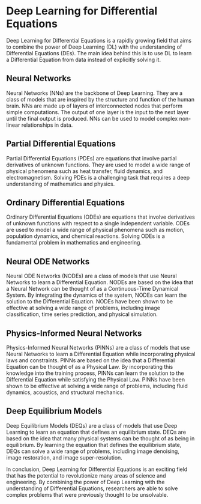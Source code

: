 # Deep Learning for Differential Equations

Deep Learning for Differential Equations is a rapidly growing field that aims to combine the power of Deep Learning (DL) with the understanding of Differential Equations (DEs). The main idea behind this is to use DL to learn a Differential Equation from data instead of explicitly solving it.

## Neural Networks

Neural Networks (NNs) are the backbone of Deep Learning. They are a class of models that are inspired by the structure and function of the human brain. NNs are made up of layers of interconnected nodes that perform simple computations. The output of one layer is the input to the next layer until the final output is produced. NNs can be used to model complex non-linear relationships in data.

## Partial Differential Equations

Partial Differential Equations (PDEs) are equations that involve partial derivatives of unknown functions. They are used to model a wide range of physical phenomena such as heat transfer, fluid dynamics, and electromagnetism. Solving PDEs is a challenging task that requires a deep understanding of mathematics and physics.

## Ordinary Differential Equations

Ordinary Differential Equations (ODEs) are equations that involve derivatives of unknown functions with respect to a single independent variable. ODEs are used to model a wide range of physical phenomena such as motion, population dynamics, and chemical reactions. Solving ODEs is a fundamental problem in mathematics and engineering.

## Neural ODE Networks

Neural ODE Networks (NODEs) are a class of models that use Neural Networks to learn a Differential Equation. NODEs are based on the idea that a Neural Network can be thought of as a Continuous-Time Dynamical System. By integrating the dynamics of the system, NODEs can learn the solution to the Differential Equation. NODEs have been shown to be effective at solving a wide range of problems, including image classification, time series prediction, and physical simulation.

## Physics-Informed Neural Networks

Physics-Informed Neural Networks (PINNs) are a class of models that use Neural Networks to learn a Differential Equation while incorporating physical laws and constraints. PINNs are based on the idea that a Differential Equation can be thought of as a Physical Law. By incorporating this knowledge into the training process, PINNs can learn the solution to the Differential Equation while satisfying the Physical Law. PINNs have been shown to be effective at solving a wide range of problems, including fluid dynamics, acoustics, and structural mechanics.

## Deep Equilibrium Models

Deep Equilibrium Models (DEQs) are a class of models that use Deep Learning to learn an equation that defines an equilibrium state. DEQs are based on the idea that many physical systems can be thought of as being in equilibrium. By learning the equation that defines the equilibrium state, DEQs can solve a wide range of problems, including image denoising, image restoration, and image super-resolution.

In conclusion, Deep Learning for Differential Equations is an exciting field that has the potential to revolutionize many areas of science and engineering. By combining the power of Deep Learning with the understanding of Differential Equations, researchers are able to solve complex problems that were previously thought to be unsolvable.
